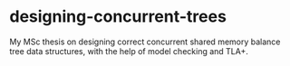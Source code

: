 # designing-concurrent-trees
My MSc thesis on designing correct concurrent shared memory balance tree data structures, with the help of model checking and TLA+.
